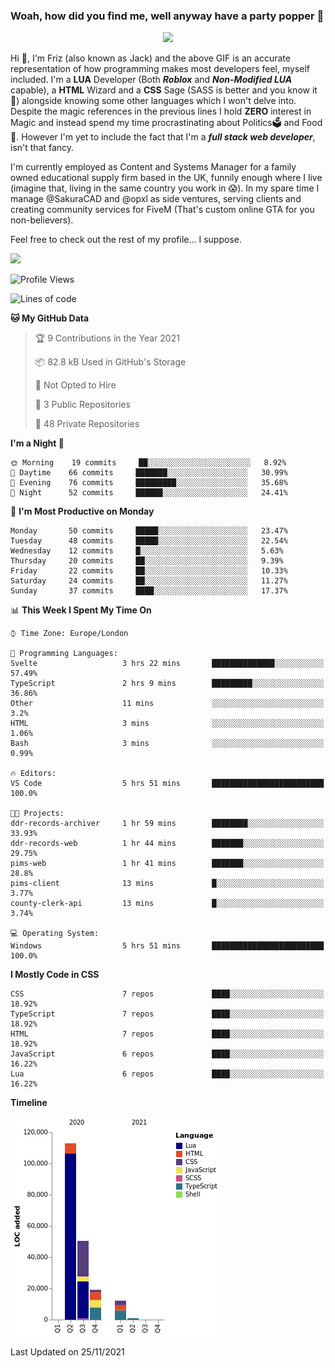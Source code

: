 ### Woah, how did you find me, well anyway have a party popper 🎉

<p align="center">
  <img  src="https://66.media.tumblr.com/d2766024a15e8c140bf20f314664eed2/d1615166bf58615c-d8/s400x600/aabc473a64edc43599d5345fd1e9e792d66ecc48.gifv">
</p>

Hi :wave:, I'm Friz (also known as Jack) and the above GIF is an accurate representation of how programming makes most developers feel, myself included. I'm a **LUA** Developer (Both ***Roblox*** and ***Non-Modified LUA*** capable), a **HTML** Wizard and a **CSS** Sage (SASS is better and you know it :pray:) alongside knowing some other languages which I won't delve into. Despite the magic references in the previous lines I hold **ZERO** interest in Magic and instead spend my time procrastinating about Politics🗳️ and Food🍔. However I'm yet to include the fact that I'm a ***full stack web developer***, isn't that fancy.

I'm currently employed as Content and Systems Manager for a family owned educational supply firm based in the UK, funnily enough where I live (imagine that, living in the same country you work in 😱). In my spare time I manage @SakuraCAD and @opxl as side ventures, serving clients and creating community services for FiveM (That's custom online GTA for you non-believers).

Feel free to check out the rest of my profile... I suppose.

<a href="https://github.com/anuraghazra/github-readme-stats">
  <img  src="https://github-readme-stats.vercel.app/api?username=JackOPXL&count_private=true&show_icons=true&theme=tokyonight" />
</a>



<!--START_SECTION:waka-->
![Profile Views](http://img.shields.io/badge/Profile%20Views-1-blue)

![Lines of code](https://img.shields.io/badge/From%20Hello%20World%20I%27ve%20Written-202079%20lines%20of%20code-blue)

**🐱 My GitHub Data** 

> 🏆 9 Contributions in the Year 2021
 > 
> 📦 82.8 kB Used in GitHub's Storage 
 > 
> 🚫 Not Opted to Hire
 > 
> 📜 3 Public Repositories 
 > 
> 🔑 48 Private Repositories  
 > 
**I'm a Night 🦉** 

```text
🌞 Morning    19 commits     ██░░░░░░░░░░░░░░░░░░░░░░░   8.92% 
🌆 Daytime    66 commits     ███████░░░░░░░░░░░░░░░░░░   30.99% 
🌃 Evening    76 commits     █████████░░░░░░░░░░░░░░░░   35.68% 
🌙 Night      52 commits     ██████░░░░░░░░░░░░░░░░░░░   24.41%

```
📅 **I'm Most Productive on Monday** 

```text
Monday       50 commits     █████░░░░░░░░░░░░░░░░░░░░   23.47% 
Tuesday      48 commits     █████░░░░░░░░░░░░░░░░░░░░   22.54% 
Wednesday    12 commits     █░░░░░░░░░░░░░░░░░░░░░░░░   5.63% 
Thursday     20 commits     ██░░░░░░░░░░░░░░░░░░░░░░░   9.39% 
Friday       22 commits     ██░░░░░░░░░░░░░░░░░░░░░░░   10.33% 
Saturday     24 commits     ██░░░░░░░░░░░░░░░░░░░░░░░   11.27% 
Sunday       37 commits     ████░░░░░░░░░░░░░░░░░░░░░   17.37%

```


📊 **This Week I Spent My Time On** 

```text
⌚︎ Time Zone: Europe/London

💬 Programming Languages: 
Svelte                   3 hrs 22 mins       ██████████████░░░░░░░░░░░   57.49% 
TypeScript               2 hrs 9 mins        █████████░░░░░░░░░░░░░░░░   36.86% 
Other                    11 mins             ░░░░░░░░░░░░░░░░░░░░░░░░░   3.2% 
HTML                     3 mins              ░░░░░░░░░░░░░░░░░░░░░░░░░   1.06% 
Bash                     3 mins              ░░░░░░░░░░░░░░░░░░░░░░░░░   0.99%

🔥 Editors: 
VS Code                  5 hrs 51 mins       █████████████████████████   100.0%

🐱‍💻 Projects: 
ddr-records-archiver     1 hr 59 mins        ████████░░░░░░░░░░░░░░░░░   33.93% 
ddr-records-web          1 hr 44 mins        ███████░░░░░░░░░░░░░░░░░░   29.75% 
pims-web                 1 hr 41 mins        ███████░░░░░░░░░░░░░░░░░░   28.8% 
pims-client              13 mins             █░░░░░░░░░░░░░░░░░░░░░░░░   3.77% 
county-clerk-api         13 mins             █░░░░░░░░░░░░░░░░░░░░░░░░   3.74%

💻 Operating System: 
Windows                  5 hrs 51 mins       █████████████████████████   100.0%

```

**I Mostly Code in CSS** 

```text
CSS                      7 repos             ████░░░░░░░░░░░░░░░░░░░░░   18.92% 
TypeScript               7 repos             ████░░░░░░░░░░░░░░░░░░░░░   18.92% 
HTML                     7 repos             ████░░░░░░░░░░░░░░░░░░░░░   18.92% 
JavaScript               6 repos             ████░░░░░░░░░░░░░░░░░░░░░   16.22% 
Lua                      6 repos             ████░░░░░░░░░░░░░░░░░░░░░   16.22%

```


**Timeline**

![Chart not found](https://raw.githubusercontent.com/JackOPXL/JackOPXL/master/charts/bar_graph.png) 


 Last Updated on 25/11/2021
<!--END_SECTION:waka-->

